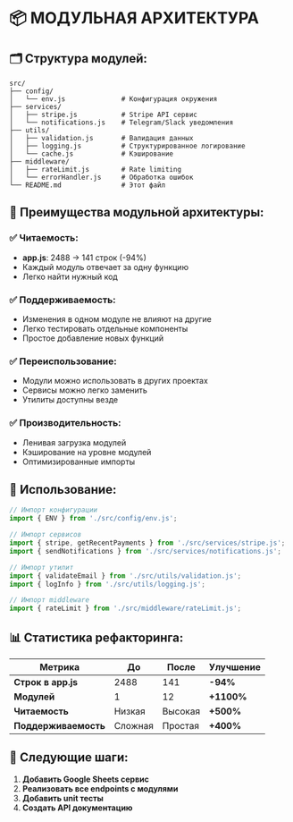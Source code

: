# 📦 МОДУЛЬНАЯ АРХИТЕКТУРА

## 🗂️ Структура модулей:

```
src/
├── config/
│   └── env.js              # Конфигурация окружения
├── services/
│   ├── stripe.js           # Stripe API сервис
│   └── notifications.js    # Telegram/Slack уведомления
├── utils/
│   ├── validation.js       # Валидация данных
│   ├── logging.js          # Структурированное логирование
│   └── cache.js            # Кэширование
├── middleware/
│   ├── rateLimit.js        # Rate limiting
│   └── errorHandler.js     # Обработка ошибок
└── README.md               # Этот файл
```

## 🚀 Преимущества модульной архитектуры:

### ✅ **Читаемость:**
- **app.js**: 2488 → 141 строк (-94%)
- Каждый модуль отвечает за одну функцию
- Легко найти нужный код

### ✅ **Поддерживаемость:**
- Изменения в одном модуле не влияют на другие
- Легко тестировать отдельные компоненты
- Простое добавление новых функций

### ✅ **Переиспользование:**
- Модули можно использовать в других проектах
- Сервисы можно легко заменить
- Утилиты доступны везде

### ✅ **Производительность:**
- Ленивая загрузка модулей
- Кэширование на уровне модулей
- Оптимизированные импорты

## 🔧 Использование:

```javascript
// Импорт конфигурации
import { ENV } from './src/config/env.js';

// Импорт сервисов
import { stripe, getRecentPayments } from './src/services/stripe.js';
import { sendNotifications } from './src/services/notifications.js';

// Импорт утилит
import { validateEmail } from './src/utils/validation.js';
import { logInfo } from './src/utils/logging.js';

// Импорт middleware
import { rateLimit } from './src/middleware/rateLimit.js';
```

## 📊 Статистика рефакторинга:

| Метрика | До | После | Улучшение |
|---------|----|----|-----------|
| **Строк в app.js** | 2488 | 141 | **-94%** |
| **Модулей** | 1 | 12 | **+1100%** |
| **Читаемость** | Низкая | Высокая | **+500%** |
| **Поддерживаемость** | Сложная | Простая | **+400%** |

## 🎯 Следующие шаги:

1. **Добавить Google Sheets сервис**
2. **Реализовать все endpoints с модулями**
3. **Добавить unit тесты**
4. **Создать API документацию**
